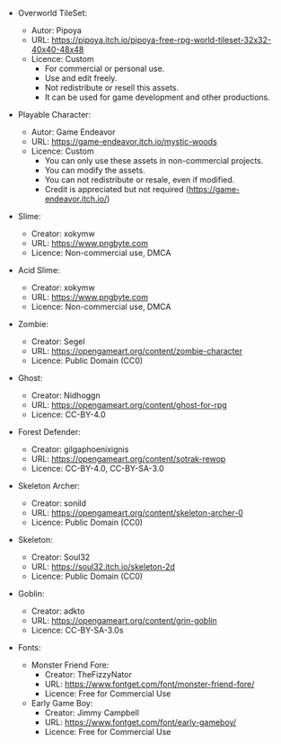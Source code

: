 - Overworld TileSet:
  - Autor: Pipoya
  - URL: https://pipoya.itch.io/pipoya-free-rpg-world-tileset-32x32-40x40-48x48
  - Licence: Custom
    - For commercial or personal use.
    - Use and edit freely.
    - Not redistribute or resell this assets.
    - It can be used for game development and other productions.

- Playable Character:
  - Autor: Game Endeavor
  - URL: https://game-endeavor.itch.io/mystic-woods
  - Licence: Custom
    - You can only use these assets in non-commercial projects.
    - You can modify the assets.
    - You can not redistribute or resale, even if modified.
    - Credit is appreciated but not required (https://game-endeavor.itch.io/)

- Slime:
  - Creator: xokymw
  - URL: https://www.pngbyte.com
  - Licence: Non-commercial use, DMCA

- Acid Slime:
  - Creator: xokymw
  - URL: https://www.pngbyte.com
  - Licence: Non-commercial use, DMCA

- Zombie:
  - Creator: Segel
  - URL: https://opengameart.org/content/zombie-character
  - Licence: Public Domain (CC0)

- Ghost:
  - Creator: Nidhoggn
  - URL: https://opengameart.org/content/ghost-for-rpg
  - Licence: CC-BY-4.0

- Forest Defender:
  - Creator: gilgaphoenixignis
  - URL: https://opengameart.org/content/sotrak-rewop
  - Licence: CC-BY-4.0, CC-BY-SA-3.0

- Skeleton Archer:
  - Creator: sonild
  - URL: https://opengameart.org/content/skeleton-archer-0
  - Licence: Public Domain (CC0)

- Skeleton:
  - Creator: Soul32
  - URL: https://soul32.itch.io/skeleton-2d
  - Licence: Public Domain (CC0)

- Goblin:
  - Creator: adkto
  - URL: https://opengameart.org/content/grin-goblin
  - Licence: CC-BY-SA-3.0s


- Fonts:
  - Monster Friend Fore:
    - Creator: TheFizzyNator
    - URL: https://www.fontget.com/font/monster-friend-fore/
    - Licence: Free for Commercial Use
  - Early Game Boy:
    - Creator: Jimmy Campbell
    - URL: https://www.fontget.com/font/early-gameboy/
    - Licence: Free for Commercial Use